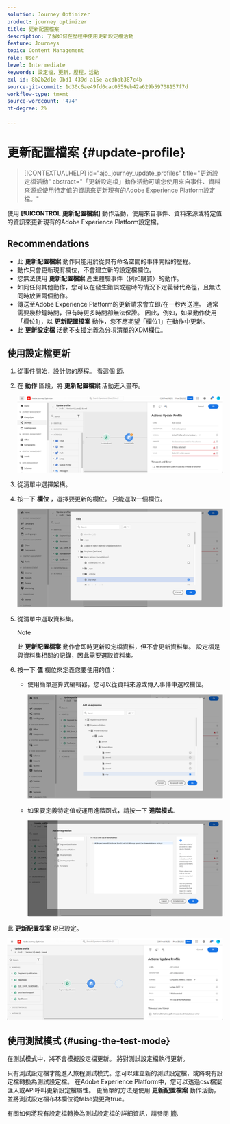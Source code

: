 ```yaml
---
solution: Journey Optimizer
product: journey optimizer
title: 更新配置檔案
description: 了解如何在歷程中使用更新設定檔活動
feature: Journeys
topic: Content Management
role: User
level: Intermediate
keywords: 設定檔，更新，歷程，活動
exl-id: 8b2b2d1e-9bd1-439d-a15e-acdbab387c4b
source-git-commit: 1d30c6ae49fd0cac0559eb42a629b59708157f7d
workflow-type: tm+mt
source-wordcount: '474'
ht-degree: 2%

---
```


# 更新配置檔案 {#update-profile}

>[!CONTEXTUALHELP]
>id="ajo_journey_update_profiles"
>title="更新設定檔活動"
>abstract="「更新設定檔」動作活動可讓您使用來自事件、資料來源或使用特定值的資訊來更新現有的Adobe Experience Platform設定檔。"

使用 **[!UICONTROL 更新配置檔案]** 動作活動，使用來自事件、資料來源或特定值的資訊來更新現有的Adobe Experience Platform設定檔。

## Recommendations

* 此 **更新配置檔案** 動作只能用於從具有命名空間的事件開始的歷程。
* 動作只會更新現有欄位，不會建立新的設定檔欄位。
* 您無法使用 **更新配置檔案** 產生體驗事件（例如購買）的動作。
* 如同任何其他動作，您可以在發生錯誤或逾時的情況下定義替代路徑，且無法同時放置兩個動作。
* 傳送至Adobe Experience Platform的更新請求會立即/在一秒內送達。 通常需要幾秒鐘時間，但有時更多時間卻無法保證。 因此，例如，如果動作使用「欄位1」，以 **更新配置檔案** 動作，您不應期望「欄位1」在動作中更新。
* 此 **更新設定檔** 活動不支援定義為分項清單的XDM欄位。

## 使用設定檔更新

1. 從事件開始，設計您的歷程。 看這個 [節](../building-journeys/journey.md).

1. 在 **動作** 區段，將 **更新配置檔案** 活動進入畫布。

   ![](assets/profileupdate0.png)

1. 從清單中選擇架構。

1. 按一下 **欄位** ，選擇要更新的欄位。 只能選取一個欄位。

   ![](assets/profileupdate2.png)

1. 從清單中選取資料集。

   >[!NOTE]
   >
   >此 **更新配置檔案** 動作會即時更新設定檔資料，但不會更新資料集。 設定檔是與資料集相關的記錄，因此需要選取資料集。

1. 按一下 **值** 欄位來定義您要使用的值：

   * 使用簡單運算式編輯器，您可以從資料來源或傳入事件中選取欄位。

      ![](assets/profileupdate4.png)

   * 如果要定義特定值或運用進階函式，請按一下 **進階模式**.

      ![](assets/profileupdate3.png)

此 **更新配置檔案** 現已設定。

![](assets/profileupdate1.png)


## 使用測試模式 {#using-the-test-mode}

在測試模式中，將不會模擬設定檔更新。 將對測試設定檔執行更新。

只有測試設定檔才能進入旅程測試模式。您可以建立新的測試設定檔，或將現有設定檔轉換為測試設定檔。 在Adobe Experience Platform中，您可以透過csv檔案匯入或API呼叫更新設定檔屬性。 更簡單的方法是使用 **更新配置檔案** 動作活動，並將測試設定檔布林欄位從false變更為true。

有關如何將現有設定檔轉換為測試設定檔的詳細資訊，請參閱 [節](../segment/creating-test-profiles.md#create-test-profiles-csv).
